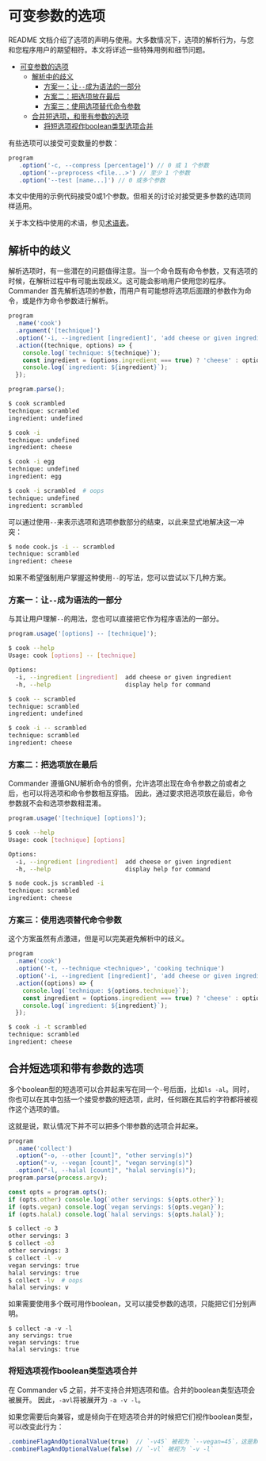 # 可变参数的选项

README 文档介绍了选项的声明与使用。大多数情况下，选项的解析行为，与您和您程序用户的期望相符。本文将详述一些特殊用例和细节问题。

- [可变参数的选项](#%E5%8F%AF%E5%8F%98%E5%8F%82%E6%95%B0%E7%9A%84%E9%80%89%E9%A1%B9)
	- [解析中的歧义](#%E8%A7%A3%E6%9E%90%E4%B8%AD%E7%9A%84%E6%AD%A7%E4%B9%89)
		- [方案一：让`--`成为语法的一部分](#%E6%96%B9%E6%A1%88%E4%B8%80%EF%BC%9A%E8%AE%A9%60--%60%E6%88%90%E4%B8%BA%E8%AF%AD%E6%B3%95%E7%9A%84%E4%B8%80%E9%83%A8%E5%88%86)
		- [方案二：把选项放在最后](#%E6%96%B9%E6%A1%88%E4%BA%8C%EF%BC%9A%E6%8A%8A%E9%80%89%E9%A1%B9%E6%94%BE%E5%9C%A8%E6%9C%80%E5%90%8E)
		- [方案三：使用选项替代命令参数](#%E6%96%B9%E6%A1%88%E4%B8%89%EF%BC%9A%E4%BD%BF%E7%94%A8%E9%80%89%E9%A1%B9%E6%9B%BF%E4%BB%A3%E5%91%BD%E4%BB%A4%E5%8F%82%E6%95%B0)
	- [合并短选项，和带有参数的选项](#%E5%90%88%E5%B9%B6%E7%9F%AD%E9%80%89%E9%A1%B9%E5%92%8C%E5%B8%A6%E6%9C%89%E5%8F%82%E6%95%B0%E7%9A%84%E9%80%89%E9%A1%B9)
		- [将短选项视作boolean类型选项合并](#%E5%B0%86%E7%9F%AD%E9%80%89%E9%A1%B9%E8%A7%86%E4%BD%9Cboolean%E7%B1%BB%E5%9E%8B%E9%80%89%E9%A1%B9%E5%90%88%E5%B9%B6)

有些选项可以接受可变数量的参数：

```js
program
   .option('-c, --compress [percentage]') // 0 或 1 个参数
   .option('--preprocess <file...>') // 至少 1 个参数
   .option('--test [name...]') // 0 或多个参数
```

本文中使用的示例代码接受0或1个参数。但相关的讨论对接受更多参数的选项同样适用。

关于本文档中使用的术语，参见[术语表](./%E6%9C%AF%E8%AF%AD%E8%A1%A8.md)。

## 解析中的歧义

解析选项时，有一些潜在的问题值得注意。当一个命令既有命令参数，又有选项的时候，在解析过程中有可能出现歧义。这可能会影响用户使用您的程序。
Commander 首先解析选项的参数，而用户有可能想将选项后面跟的参数作为命令，或是作为命令参数进行解析。

```js
program
  .name('cook')
  .argument('[technique]')
  .option('-i, --ingredient [ingredient]', 'add cheese or given ingredient')
  .action((technique, options) => {
    console.log(`technique: ${technique}`);
    const ingredient = (options.ingredient === true) ? 'cheese' : options.ingredient;
    console.log(`ingredient: ${ingredient}`);
  });

program.parse();
```

```sh
$ cook scrambled
technique: scrambled
ingredient: undefined

$ cook -i
technique: undefined
ingredient: cheese

$ cook -i egg
technique: undefined
ingredient: egg

$ cook -i scrambled  # oops
technique: undefined
ingredient: scrambled
```

可以通过使用`--`来表示选项和选项参数部分的结束，以此来显式地解决这一冲突：

```sh
$ node cook.js -i -- scrambled
technique: scrambled
ingredient: cheese
```

如果不希望强制用户掌握这种使用`--`的写法，您可以尝试以下几种方案。

### 方案一：让`--`成为语法的一部分

与其让用户理解`--`的用法，您也可以直接把它作为程序语法的一部分。

```js
program.usage('[options] -- [technique]');
```

```sh
$ cook --help
Usage: cook [options] -- [technique]

Options:
  -i, --ingredient [ingredient]  add cheese or given ingredient
  -h, --help                     display help for command

$ cook -- scrambled
technique: scrambled
ingredient: undefined

$ cook -i -- scrambled
technique: scrambled
ingredient: cheese
```

### 方案二：把选项放在最后

Commander 遵循GNU解析命令的惯例，允许选项出现在命令参数之前或者之后，也可以将选项和命令参数相互穿插。
因此，通过要求把选项放在最后，命令参数就不会和选项参数相混淆。

```js
program.usage('[technique] [options]');
```

```sh
$ cook --help
Usage: cook [technique] [options]

Options:
  -i, --ingredient [ingredient]  add cheese or given ingredient
  -h, --help                     display help for command

$ node cook.js scrambled -i
technique: scrambled
ingredient: cheese
```

### 方案三：使用选项替代命令参数

这个方案虽然有点激进，但是可以完美避免解析中的歧义。

```js
program
  .name('cook')
  .option('-t, --technique <technique>', 'cooking technique')
  .option('-i, --ingredient [ingredient]', 'add cheese or given ingredient')
  .action((options) => {
    console.log(`technique: ${options.technique}`);
    const ingredient = (options.ingredient === true) ? 'cheese' : options.ingredient;
    console.log(`ingredient: ${ingredient}`);
  });
```

```sh
$ cook -i -t scrambled
technique: scrambled
ingredient: cheese
```

## 合并短选项和带有参数的选项

多个boolean型的短选项可以合并起来写在同一个`-`号后面，比如`ls -al`。同时，你也可以在其中包括一个接受参数的短选项，此时，任何跟在其后的字符都将被视作这个选项的值。

这就是说，默认情况下并不可以把多个带参数的选项合并起来。

```js
program
  .name('collect')
  .option("-o, --other [count]", "other serving(s)")
  .option("-v, --vegan [count]", "vegan serving(s)")
  .option("-l, --halal [count]", "halal serving(s)");
program.parse(process.argv);

const opts = program.opts();
if (opts.other) console.log(`other servings: ${opts.other}`);
if (opts.vegan) console.log(`vegan servings: ${opts.vegan}`);
if (opts.halal) console.log(`halal servings: ${opts.halal}`);
```

```sh
$ collect -o 3
other servings: 3
$ collect -o3 
other servings: 3
$ collect -l -v
vegan servings: true
halal servings: true
$ collect -lv  # oops
halal servings: v
```

如果需要使用多个既可用作boolean，又可以接受参数的选项，只能把它们分别声明。

```
$ collect -a -v -l
any servings: true
vegan servings: true
halal servings: true
```

### 将短选项视作boolean类型选项合并

在 Commander v5 之前，并不支持合并短选项和值。合并的boolean类型选项会被展开。
因此，`-avl`将被展开为 `-a -v -l`。

如果您需要后向兼容，或是倾向于在短选项合并的时候把它们视作boolean类型，可以改变此行为：

```js
.combineFlagAndOptionalValue(true)  // `-v45` 被视为 `--vegan=45`，这是默认的行为
.combineFlagAndOptionalValue(false) // `-vl` 被视为 `-v -l`
```
